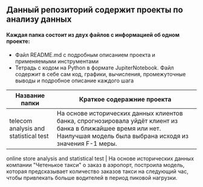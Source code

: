 ## Данный репозиторий содержит проекты по анализу данных

#### Каждая папка состоит из двух файлов с информацией об одном проекте:
- Файл README.md с подробным описанием проекта и применяемыми инструментами
- Тетрадь с кодом на Python в формате JupiterNotebook. Файл содержит в себе сам код, графики, вычисления, промежуточные выводы и подробное описание каждого шага 

Название папки                      | Краткое содеражние проекта
-------------                        | -------------
telecom analysis and statistical test     | На основе исторических данных клиентов банка, спрогнозировала уйдёт клиент из банка в ближайшее время или нет. Наилучшая модель была выбрана исходя из значения F-1 меры.
online store analysis and statistical test
                  |  На основе исторических данных компании "Четенькое такси" о заказ в аэропорт, построила модель, которая  предсказывает количество заказов такси на следующий час, чтобы привлекать больше водителей в период пиковой нагрузки.
